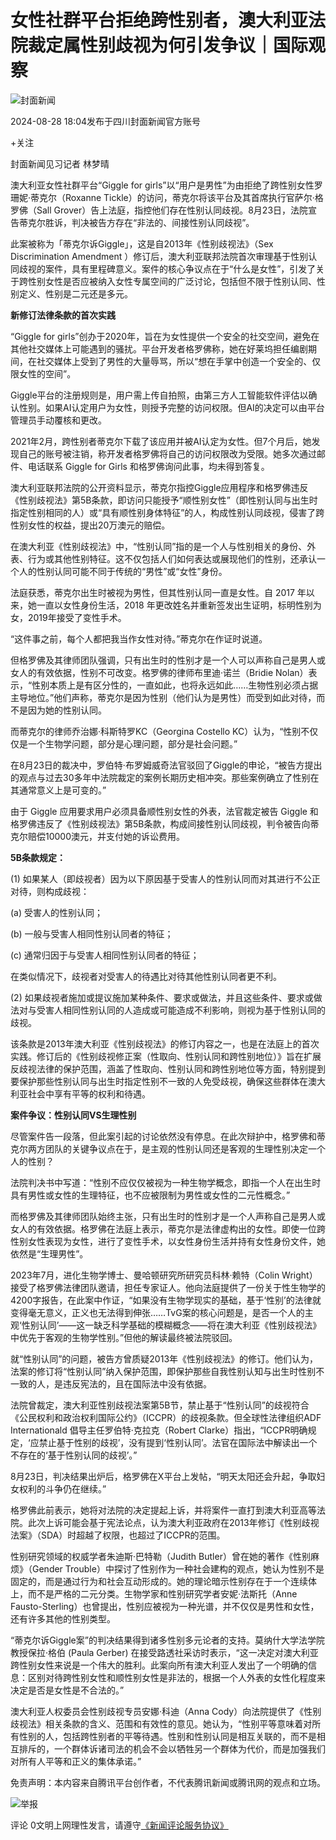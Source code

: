 # 女性社群平台拒绝跨性别者，澳大利亚法院裁定属性别歧视为何引发争议｜国际观察

![封面新闻](https://inews.gtimg.com/newsapp_bt/0/0122113249149_5991/0)

2024-08-28 18:04发布于四川封面新闻官方账号

+关注

封面新闻见习记者 林梦晴

澳大利亚女性社群平台“Giggle for girls”以“用户是男性”为由拒绝了跨性别女性罗珊妮·蒂克尔（Roxanne Tickle）的访问，蒂克尔将该平台及其首席执行官萨尔·格罗佛（Sall Grover）告上法庭，指控他们存在性别认同歧视。8月23日，法院宣告蒂克尔胜诉，判决被告方存在“非法的、间接性别认同歧视”。

此案被称为「蒂克尔诉Giggle」，这是自2013年《性别歧视法》（Sex Discrimination Amendment ）修订后，澳大利亚联邦法院首次审理基于性别认同歧视的案件，具有里程碑意义。案件的核心争议点在于“什么是女性”，引发了关于跨性别女性是否应被纳入女性专属空间的广泛讨论，包括但不限于性别认同、性别定义、性别是二元还是多元。

**新修订法律条款的首次实践**

“Giggle for girls”创办于2020年，旨在为女性提供一个安全的社交空间，避免在其他社交媒体上可能遇到的骚扰。平台开发者格罗佛称，她在好莱坞担任编剧期间，在社交媒体上受到了男性的大量辱骂，所以“想在手掌中创造一个安全的、仅限女性的空间”。

Giggle平台的注册规则是，用户需上传自拍照，由第三方人工智能软件评估以确认性别。如果AI认定用户为女性，则授予完整的访问权限。但AI的决定可以由平台管理员手动覆核和更改。

2021年2月，跨性别者蒂克尔下载了该应用并被AI认定为女性。但7个月后，她发现自己的账号被注销，称开发者格罗佛将自己的访问权限改为受限。她多次通过邮件、电话联系 Giggle for Girls 和格罗佛询问此事，均未得到答复。

澳大利亚联邦法院的公开资料显示，蒂克尔指控Giggle应用程序和格罗佛违反《性别歧视法》第5B条款，即访问只能授予“顺性别女性”（即性别认同与出生时指定性别相同的人）或“具有顺性别身体特征”的人，构成性别认同歧视，侵害了跨性别女性的权益，提出20万澳元的赔偿。

在澳大利亚《性别歧视法》中，“性别认同”指的是一个人与性别相关的身份、外表、行为或其他性别特征。这不仅包括人们如何表达或展现他们的性别，还承认一个人的性别认同可能不同于传统的“男性”或“女性”身份。

法庭获悉，蒂克尔出生时被视为男性，但其性别认同一直是女性。自 2017 年以来，她一直以女性身份生活，2018 年更改姓名并重新签发出生证明，标明性别为女，2019年接受了变性手术。

“这件事之前，每个人都把我当作女性对待。”蒂克尔在作证时说道。

但格罗佛及其律师团队强调，只有出生时的性别才是一个人可以声称自己是男人或女人的有效依据，性别不可改变。格罗佛的律师布里迪·诺兰（Bridie Nolan）表示，“性别本质上是有区分性的，一直如此，也将永远如此……生物性别必须占据主导地位。”他们声称，蒂克尔是因为性别（他们认为是男性）而受到如此对待，而不是因为她的性别认同。

而蒂克尔的律师乔治娜·科斯特罗KC（Georgina Costello KC）认为，“性别不仅仅是一个生物学问题，部分是心理问题，部分是社会问题。”

在8月23日的裁决中，罗伯特·布罗姆威奇法官驳回了Giggle的申论，“被告方提出的观点与过去30多年中法院裁定的案例长期历史相冲突。那些案例确立了性别在其通常意义上是可变的。”

由于 Giggle 应用要求用户必须具备顺性别女性的外表，法官裁定被告 Giggle 和格罗佛违反了《性别歧视法》第5B条款，构成间接性别认同歧视，判令被告向蒂克尔赔偿10000澳元，并支付她的诉讼费用。

**5B条款规定：**

(1) 如果某人（即歧视者）因为以下原因基于受害人的性别认同而对其进行不公正对待，则构成歧视：

(a) 受害人的性别认同；

(b) 一般与受害人相同性别认同者的特征；

(c) 通常归因于与受害人相同性别认同者的特征；

在类似情况下，歧视者对受害人的待遇比对待其他性别认同者更不利。

(2) 如果歧视者施加或提议施加某种条件、要求或做法，并且这些条件、要求或做法对与受害人相同性别认同的人造成或可能造成不利影响，则视为基于性别认同的歧视。

该条款是2013年澳大利亚《性别歧视法》的修订内容之一，也是在法庭上的首次实践。修订后的《性别歧视修正案（性取向、性别认同和跨性别地位）》旨在扩展反歧视法律的保护范围，涵盖了性取向、性别认同和跨性别地位等方面，特别提到要保护那些性别认同与出生时指定性别不一致的人免受歧视，确保这些群体在澳大利亚社会中享有平等的权利和待遇。

**案件争议：性别认同VS生理性别**

尽管案件告一段落，但此案引起的讨论依然没有停息。在此次辩护中，格罗佛和蒂克尔两方团队的关键争议点在于，是主观的性别认同还是客观的生理性别决定一个人的性别？

法院判决书中写道：“性别不应仅仅被视为一种生物学概念，即指一个人在出生时具有男性或女性的生理特征，也不应被限制为男性或女性的二元性概念。”

而格罗佛及其律师团队始终主张，只有出生时的性别才是一个人声称自己是男人或女人的有效依据。格罗佛在法庭上表示，蒂克尔是法律虚构出的女性。即使一位跨性别女性表现为女性，进行了变性手术，以女性身份生活并持有女性身份文件，她依然是“生理男性”。

2023年7月，进化生物学博士、曼哈顿研究所研究员科林·赖特（Colin Wright）接受了格罗佛法律团队邀请，担任专家证人。他向法庭提供了一份关于性生物学的4200字报告，在此案中作证，“如果没有生物学现实的基础，基于‘性别’的法律就变得毫无意义，正义也无法得到伸张……TvG案的核心问题是，是否一个人的主观‘性别认同’——这一缺乏科学基础的模糊概念——将在澳大利亚《性别歧视法》中优先于客观的生物学性别。”但他的解读最终被法院驳回。

就“性别认同”的问题，被告方曾质疑2013年《性别歧视法》的修订。他们认为，法案的修订将“性别认同”纳入保护范围，即保护那些自我性别认知与出生时性别不一致的人，是违反宪法的，且在国际法中没有依据。

法院曾裁定，澳大利亚性别歧视法案第5B节，禁止基于“性别认同”的歧视符合《公民权利和政治权利国际公约》（ICCPR）的歧视条款。但全球性法律组织ADF Internationald 倡导主任罗伯特·克拉克（Robert Clarke）指出，“ICCPR明确规定，‘应禁止基于性别的歧视’，没有提到‘性别认同’。法官在国际法中解读出一个不存在的‘基于性别认同的歧视’。”

8月23日，判决结果出炉后，格罗佛在X平台上发帖，“明天太阳还会升起，争取妇女权利的斗争仍在继续。”

格罗佛此前表示，她将对法院的决定提起上诉，并将案件一直打到澳大利亚高等法院。此次上诉可能会基于宪法论点，认为澳大利亚政府在2013年修订《性别歧视法案》（SDA）时超越了权限，也超过了ICCPR的范围。

性别研究领域的权威学者朱迪斯·巴特勒（Judith Butler）曾在她的著作《性别麻烦》（Gender Trouble）中探讨了性别作为一种社会建构的观点，她认为性别不是固定的，而是通过行为和社会互动形成的。她的理论暗示性别存在于一个连续体上，而不是严格的二元分类。生物学家和性别研究学者安妮·法斯托（Anne Fausto-Sterling）也曾提出，性别应被视为一种光谱，并不仅仅是男性和女性，还有许多其他的性别类型。

“蒂克尔诉Giggle案”的判决结果得到诸多性别多元论者的支持。莫纳什大学法学院教授保拉·格伯 (Paula Gerber) 在接受路透社采访时表示，“这一决定对澳大利亚跨性别女性来说是一个伟大的胜利。此案向所有澳大利亚人发出了一个明确的信息：区别对待跨性别女性和顺性别女性是非法的，根据一个人外表的女性化程度来决定是否是女性是不合法的。”

澳大利亚人权委员会性别歧视专员安娜·科迪（Anna Cody）向法院提供了《性别歧视法》相关条款的含义、范围和有效性的意见。她认为，“性别平等意味着对所有性别的人，包括跨性别者的平等待遇。性别和性别认同是相互关联的，而不是相互排斥的，一个群体诉诸司法的机会不会以牺牲另一个群体为代价，而是加强我们对所有人平等和正义的集体承诺。”

免责声明：本内容来自腾讯平台创作者，不代表腾讯新闻或腾讯网的观点和立场。

![举报](https://inews.gtimg.com/newsapp_bt/0/1012205723968_6694/0)

评论 0文明上网理性发言，请遵守[《新闻评论服务协议》](https://new.qq.com/static/coralinfo.htm)